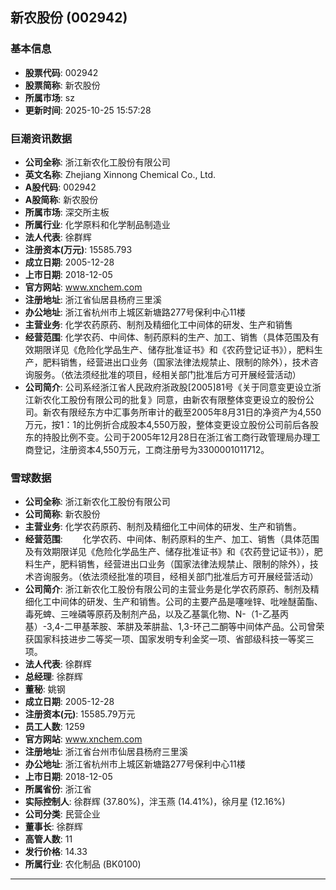 ## 新农股份 (002942)

### 基本信息

- **股票代码**: 002942
- **股票简称**: 新农股份
- **所属市场**: sz
- **更新时间**: 2025-10-25 15:57:28

### 巨潮资讯数据

- **公司全称**: 浙江新农化工股份有限公司
- **英文名称**: Zhejiang Xinnong Chemical Co., Ltd.
- **A股代码**: 002942
- **A股简称**: 新农股份
- **所属市场**: 深交所主板
- **所属行业**: 化学原料和化学制品制造业
- **法人代表**: 徐群辉
- **注册资本(万元)**: 15585.793
- **成立日期**: 2005-12-28
- **上市日期**: 2018-12-05
- **官方网站**: www.xnchem.com
- **注册地址**: 浙江省仙居县杨府三里溪
- **办公地址**: 浙江省杭州市上城区新塘路277号保利中心11楼
- **主营业务**: 化学农药原药、制剂及精细化工中间体的研发、生产和销售
- **经营范围**: 化学农药、中间体、制药原料的生产、加工、销售（具体范围及有效期限详见《危险化学品生产、储存批准证书》和《农药登记证书》），肥料生产，肥料销售，经营进出口业务（国家法律法规禁止、限制的除外），技术咨询服务。（依法须经批准的项目，经相关部门批准后方可开展经营活动）
- **公司简介**: 公司系经浙江省人民政府浙政股[2005]81号《关于同意变更设立浙江新农化工股份有限公司的批复》同意，由新农有限整体变更设立的股份公司。新农有限经东方中汇事务所审计的截至2005年8月31日的净资产为4,550万元，按1：1的比例折合成股本4,550万股，整体变更设立股份公司前后各股东的持股比例不变。公司于2005年12月28日在浙江省工商行政管理局办理工商登记，注册资本4,550万元，工商注册号为3300001011712。

### 雪球数据

- **公司全称**: 浙江新农化工股份有限公司
- **公司简称**: 新农股份
- **主营业务**: 化学农药原药、制剂及精细化工中间体的研发、生产和销售。
- **经营范围**: 　　化学农药、中间体、制药原料的生产、加工、销售（具体范围及有效期限详见《危险化学品生产、储存批准证书》和《农药登记证书》），肥料生产，肥料销售，经营进出口业务（国家法律法规禁止、限制的除外），技术咨询服务。（依法须经批准的项目，经相关部门批准后方可开展经营活动）
- **公司简介**: 浙江新农化工股份有限公司的主营业务是化学农药原药、制剂及精细化工中间体的研发、生产和销售。公司的主要产品是噻唑锌、吡唑醚菌酯、毒死蜱、三唑磷等原药及制剂产品，以及乙基氯化物、N-（1-乙基丙基）-3,4-二甲基苯胺、苯肼及苯肼盐、1,3-环己二酮等中间体产品。公司曾荣获国家科技进步二等奖一项、国家发明专利金奖一项、省部级科技一等奖三项。
- **法人代表**: 徐群辉
- **总经理**: 徐群辉
- **董秘**: 姚钢
- **成立日期**: 2005-12-28
- **注册资本(元)**: 15585.79万元
- **员工人数**: 1259
- **官方网站**: www.xnchem.com
- **注册地址**: 浙江省台州市仙居县杨府三里溪
- **办公地址**: 浙江省杭州市上城区新塘路277号保利中心11楼
- **上市日期**: 2018-12-05
- **所属省份**: 浙江省
- **实际控制人**: 徐群辉 (37.80%)，泮玉燕 (14.41%)，徐月星 (12.16%)
- **公司分类**: 民营企业
- **董事长**: 徐群辉
- **高管人数**: 11
- **发行价格**: 14.33
- **所属行业**: 农化制品 (BK0100)

---